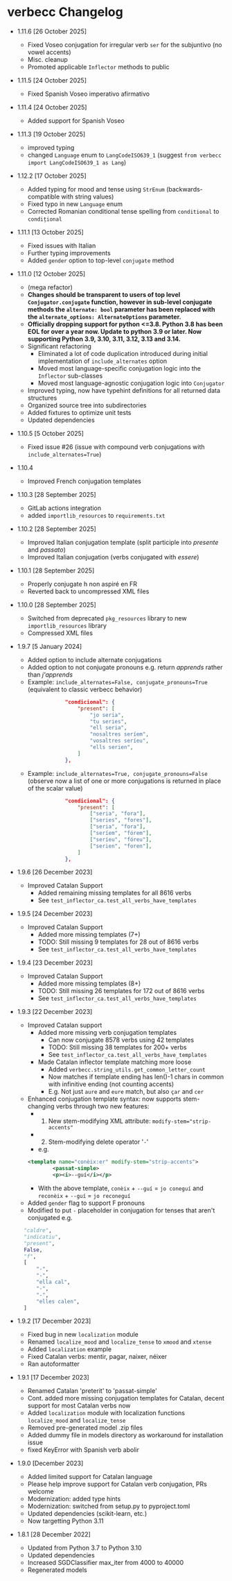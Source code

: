 # verbecc Changelog

- 1.11.6 [26 October 2025]
  - Fixed Voseo conjugation for irregular verb `ser` for the subjuntivo (no vowel accents)
  - Misc. cleanup
  - Promoted applicable `Inflector` methods to public

- 1.11.5 [24 October 2025]
  - Fixed Spanish Voseo imperativo afirmativo

- 1.11.4 [24 October 2025]
  - Added support for Spanish Voseo

- 1.11.3 [19 October 2025]
  - improved typing
  - changed `Language` enum to `LangCodeISO639_1` (suggest `from verbecc import LangCodeISO639_1 as Lang`)

- 1.12.2 [17 October 2025]
  - Added typing for mood and tense using `StrEnum` (backwards-compatible with string values)
  - Fixed typo in new `Language` enum
  - Corrected Romanian conditional tense spelling from `conditional` to `condițional`

- 1.11.1 [13 October 2025]
  - Fixed issues with Italian
  - Further typing improvements
  - Added `gender` option to top-level `conjugate` method

- 1.11.0 [12 October 2025]
  - (mega refactor)
  - **Changes should be transparent to users of top level `Conjugator.conjugate` function, however in sub-level conjugate methods the `alternate: bool` parameter has been replaced with the `alternate_options: AlternateOptions` parameter.**
  - **Officially dropping support for python <=3.8. Python 3.8 has been EOL for over a year now. Update to python 3.9 or later. Now supporting Python 3.9, 3.10, 3.11, 3.12, 3.13 and 3.14.**
  - Significant refactoring
    - Eliminated a lot of code duplication introduced during initial implementation of `include_alternates` option
    - Moved most language-specific conjugation logic into the `Inflector` sub-classes
    - Moved most language-agnostic conjugation logic into `Conjugator`
  - Improved typing, now have typehint definitions for all returned data structures
  - Organized source tree into subdirectories
  - Added fixtures to optimize unit tests
  - Updated dependencies

- 1.10.5 [5 October 2025]
  - Fixed issue #26 (issue with compound verb conjugations with `include_alternates=True`)

- 1.10.4
  - Improved French conjugation templates

- 1.10.3 [28 September 2025]
  - GitLab actions integration
  - added `importlib_resources` to `requirements.txt`

- 1.10.2 [28 September 2025]
  - Improved Italian conjugation template (split participle into _presente_ and _passato_)
  - Improved Italian conjugation (verbs conjugated with _essere_)

- 1.10.1 [28 September 2025]
  - Properly conjugate h non aspiré en FR
  - Reverted back to uncompressed XML files

- 1.10.0 [28 September 2025]
  - Switched from deprecated `pkg_resources` library to new `importlib_resources` library
  - Compressed XML files

- 1.9.7 [5 January 2024]
  - Added option to include alternate conjugations
  - Added option to not conjugate pronouns e.g. return _apprends_ rather than _j'apprends_
  - Example: `include_alternates=False, conjugate_pronouns=True` (equivalent to classic verbecc behavior)
    ```json
                "condicional": {
                    "present": [
                        "jo seria",
                        "tu series",
                        "ell seria",
                        "nosaltres seríem",
                        "vosaltres seríeu",
                        "ells serien",
                    ]
                },
    ```
  - Example: `include_alternates=True, conjugate_pronouns=False` (observe now a list of one or more conjugations is returned in place of the scalar value)
    ```json
                "condicional": {
                    "present": [
                        ["seria", "fora"],
                        ["series", "fores"],
                        ["seria", "fora"],
                        ["seríem", "fórem"],
                        ["seríeu", "fóreu"],
                        ["serien", "foren"],
                    ]
                },
    ```

- 1.9.6 [26 December 2023]
  - Improved Catalan Support
    - Added remaining missing templates for all 8616 verbs
    - See `test_inflector_ca.test_all_verbs_have_templates`

- 1.9.5 [24 December 2023]
  - Improved Catalan Support
    - Added more missing templates (7+)
    - TODO: Still missing 9 templates for 28 out of 8616 verbs
    - See `test_inflector_ca.test_all_verbs_have_templates`

- 1.9.4 [23 December 2023]
  - Improved Catalan Support
    - Added more missing templates (8+)
    - TODO: Still missing 26 templates for 172 out of 8616 verbs
    - See `test_inflector_ca.test_all_verbs_have_templates`

- 1.9.3 [22 December 2023]
  - Improved Catalan support
    - Added more missing verb conjugation templates
      - Can now conjugate 8578 verbs using 42 templates
      - TODO: Still missing 38 templates for 200+ verbs
      - See `test_inflector_ca.test_all_verbs_have_templates`
    - Made Catalan inflector template matching more loose
      - Added `verbecc.string_utils.get_common_letter_count`
      - Now matches if template ending has len()-1 chars in common with infinitive ending (not counting accents)
      - E.g. Not just `aure` and `eure` match, but also `çar` and `cer`
  - Enhanced conjugation template syntax: now supports stem-changing verbs through two new features:
    - 1. New stem-modifying XML attribute: `modify-stem="strip-accents"`
    - 2. Stem-modifying delete operator '`-`'
    - e.g. 
    ```xml
    <template name="conèix:er" modify-stem="strip-accents">
    		<passat-simple>
			<p><i>--guí</i></p>
    ```
    - With the above template, `conèix` + `--guí` = `jo coneguí` and `reconèix` + `--guí` = `jo reconeguí`
  - Added `gender` flag to support F pronouns
  - Modified to put `-` placeholder in conjugation for tenses that aren't conjugated e.g.
  ```python
    "caldre",
    "indicatiu",
    "present",
    False,
    "f",
    [
        "-",
        "-",
        "ella cal",
        "-",
        "-",
        "elles calen",
    ]
  ```

- 1.9.2 [17 December 2023]
  - Fixed bug in new `localization` module
  - Renamed `localize_mood` and `localize_tense` to `xmood` and `xtense`
  - Added `localization` example
  - Fixed Catalan verbs: mentir, pagar, naixer, néixer
  - Ran autoformatter

- 1.9.1 [17 December 2023]
  - Renamed Catalan 'preterit' to 'passat-simple'
  - Cont. added more missing conjugation templates for Catalan, decent support for most Catalan verbs now
  - Added `localization` module with localization functions `localize_mood` and `localize_tense`
  - Removed pre-generated model .zip files
  - Added dummy file in models directory as workaround for installation issue
  - fixed KeyError with Spanish verb abolir

- 1.9.0 [December 2023]
  - Added limited support for Catalan language
  - Please help improve support for Catalan verb conjugation, PRs welcome
  - Modernization: added type hints
  - Modernization: switched from setup.py to pyproject.toml
  - Updated dependencies (scikit-learn, etc.)
  - Now targetting Python 3.11

- 1.8.1 [28 December 2022]
  - Updated from Python 3.7 to Python 3.10
  - Updated dependencies
  - Increased SGDClassifier max_iter from 4000 to 40000
  - Regenerated models
